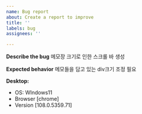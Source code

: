 ```yaml
---
name: Bug report
about: Create a report to improve
title: ''
labels: bug
assignees: ''

---
```


**Describe the bug**
메모장 크기로 인한 스크롤 바 생성

**Expected behavior**
메모들을 담고 있는 div크기 조정 필요

**Desktop:**
 - OS: WIndows11
 - Browser [chrome]
 - Version [108.0.5359.71]
